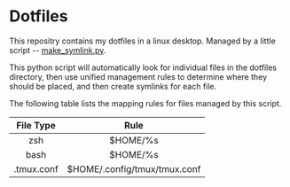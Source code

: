 # Dotfiles

This repositry contains my dotfiles in a linux desktop. Managed by a
little script --
[make_symlink.py](https://github.com/inclyc/dotfiles/blob/master/make_symlink.py).

This python script will automatically look for individual files in the
dotfiles directory, then use unified management rules to determine where
they should be placed, and then create symlinks for each file.

The following table lists the mapping rules for files managed by this script.

<center>

| File Type | Rule|
| :-----:   | :--:|
| zsh       | $HOME/%s|
| bash      | $HOME/%s|
| .tmux.conf | $HOME/.config/tmux/tmux.conf |

</center>